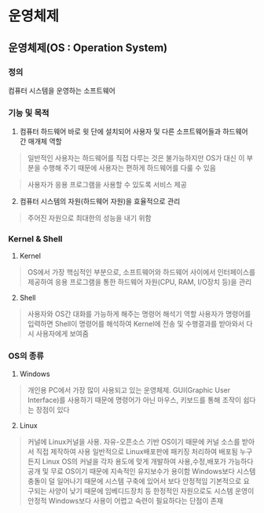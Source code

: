 운영체제
====================================
운영체제(OS : Operation System)
------------------------------------
### 정의
컴퓨터 시스템을 운영하는 소프트웨어

### 기능 및 목적
1. 컴퓨터 하드웨어 바로 윗 단에 설치되어 사용자 및 다른 소프트웨어들과 하드웨어 간 매개체 역할   
> 일반적인 사용자는 하드웨어를 직접 다루는 것은 불가능하지만 OS가 대신 이 부분을 수행해 주기 때문에 사용자는 편하게 하드웨어를 다룰 수 있음   

> 사용자가 응용 프로그램을 사용할 수 있도록 서비스 제공   

2. 컴퓨터 시스템의 자원(하드웨어 자원)을 효율적으로 관리
> 주어진 자원으로 최대한의 성능을 내기 위함

### Kernel & Shell
1. Kernel
> OS에서 가장 핵심적인 부분으로, 소프트웨어와 하드웨어 사이에서 인터페이스를 제공하여 응용 프로그램을 통한 하드웨어 자원(CPU, RAM, I/O장치 등)을 관리   
2. Shell
> 사용자와 OS간 대화를 가능하게 해주는 명령어 해석기 역할
> 사용자가 명령어를 입력하면 Shell이 명령어를 해석하여 Kernel에 전송 및 수행결과를 받아와서 다시 사용자에게 보여줌

### OS의 종류
1. Windows
> 개인용 PC에서 가장 많이 사용되고 있는 운영체제. GUI(Graphic User Interface)를 사용하기 때문에 명령어가 아닌 마우스, 키보드를 통해 조작이 쉽다는 장점이 있다
2. Linux
> 커널에 Linux커널을 사용. 자유-오픈소스 기반 OS이기 때문에 커널 소스를 받아서 직접 제작하여 사용
> 일반적으로 Linux배포판에 패키징 처리하여 배포됨
> 누구든지 Linux OS의 커널을 각자 용도에 맞게 개발하여 사용,수정,배포가 가능하다
> 공개 및 무료 OS이기 때문에 지속적인 유지보수가 용이함
> Windows보다 시스템 충돌이 덜 일어나기 때문에 시스템 구축에 있어서 보다 안정적임
> 기본적으로 요구되는 사양이 낮기 때문에 임베디드장치 등 한정적인 자원으로도 시스템 운영이 안정적
> Windows보다 사용이 어렵고 숙련이 필요하다는 단점이 존재
